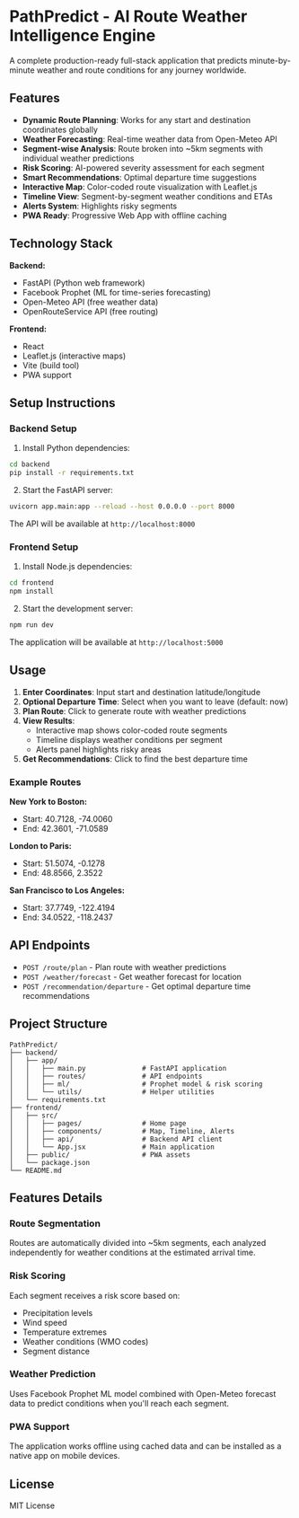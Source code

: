 # PathPredict - AI Route Weather Intelligence Engine

A complete production-ready full-stack application that predicts minute-by-minute weather and route conditions for any journey worldwide.

## Features

- **Dynamic Route Planning**: Works for any start and destination coordinates globally
- **Weather Forecasting**: Real-time weather data from Open-Meteo API
- **Segment-wise Analysis**: Route broken into ~5km segments with individual weather predictions
- **Risk Scoring**: AI-powered severity assessment for each segment
- **Smart Recommendations**: Optimal departure time suggestions
- **Interactive Map**: Color-coded route visualization with Leaflet.js
- **Timeline View**: Segment-by-segment weather conditions and ETAs
- **Alerts System**: Highlights risky segments
- **PWA Ready**: Progressive Web App with offline caching

## Technology Stack

**Backend:**
- FastAPI (Python web framework)
- Facebook Prophet (ML for time-series forecasting)
- Open-Meteo API (free weather data)
- OpenRouteService API (free routing)

**Frontend:**
- React
- Leaflet.js (interactive maps)
- Vite (build tool)
- PWA support

## Setup Instructions

### Backend Setup

1. Install Python dependencies:
```bash
cd backend
pip install -r requirements.txt
```

2. Start the FastAPI server:
```bash
uvicorn app.main:app --reload --host 0.0.0.0 --port 8000
```

The API will be available at `http://localhost:8000`

### Frontend Setup

1. Install Node.js dependencies:
```bash
cd frontend
npm install
```

2. Start the development server:
```bash
npm run dev
```

The application will be available at `http://localhost:5000`

## Usage

1. **Enter Coordinates**: Input start and destination latitude/longitude
2. **Optional Departure Time**: Select when you want to leave (default: now)
3. **Plan Route**: Click to generate route with weather predictions
4. **View Results**: 
   - Interactive map shows color-coded route segments
   - Timeline displays weather conditions per segment
   - Alerts panel highlights risky areas
5. **Get Recommendations**: Click to find the best departure time

### Example Routes

**New York to Boston:**
- Start: 40.7128, -74.0060
- End: 42.3601, -71.0589

**London to Paris:**
- Start: 51.5074, -0.1278
- End: 48.8566, 2.3522

**San Francisco to Los Angeles:**
- Start: 37.7749, -122.4194
- End: 34.0522, -118.2437

## API Endpoints

- `POST /route/plan` - Plan route with weather predictions
- `POST /weather/forecast` - Get weather forecast for location
- `POST /recommendation/departure` - Get optimal departure time recommendations

## Project Structure

```
PathPredict/
├── backend/
│   ├── app/
│   │   ├── main.py              # FastAPI application
│   │   ├── routes/              # API endpoints
│   │   ├── ml/                  # Prophet model & risk scoring
│   │   └── utils/               # Helper utilities
│   └── requirements.txt
├── frontend/
│   ├── src/
│   │   ├── pages/               # Home page
│   │   ├── components/          # Map, Timeline, Alerts
│   │   ├── api/                 # Backend API client
│   │   └── App.jsx              # Main application
│   ├── public/                  # PWA assets
│   └── package.json
└── README.md
```

## Features Details

### Route Segmentation
Routes are automatically divided into ~5km segments, each analyzed independently for weather conditions at the estimated arrival time.

### Risk Scoring
Each segment receives a risk score based on:
- Precipitation levels
- Wind speed
- Temperature extremes
- Weather conditions (WMO codes)
- Segment distance

### Weather Prediction
Uses Facebook Prophet ML model combined with Open-Meteo forecast data to predict conditions when you'll reach each segment.

### PWA Support
The application works offline using cached data and can be installed as a native app on mobile devices.

## License

MIT License